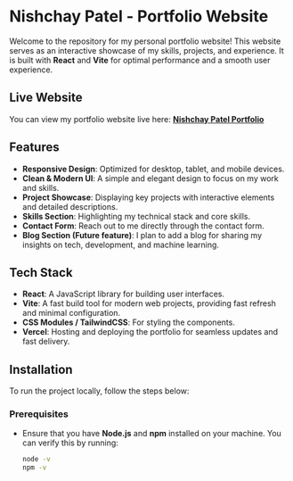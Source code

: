 # Nishchay Patel - Portfolio Website

Welcome to the repository for my personal portfolio website! This website serves as an interactive showcase of my skills, projects, and experience. It is built with **React** and **Vite** for optimal performance and a smooth user experience.

## Live Website

You can view my portfolio website live here: [**Nishchay Patel Portfolio**](https://patelnishchay.vercel.app/)

## Features

- **Responsive Design**: Optimized for desktop, tablet, and mobile devices.
- **Clean & Modern UI**: A simple and elegant design to focus on my work and skills.
- **Project Showcase**: Displaying key projects with interactive elements and detailed descriptions.
- **Skills Section**: Highlighting my technical stack and core skills.
- **Contact Form**: Reach out to me directly through the contact form.
- **Blog Section (Future feature)**: I plan to add a blog for sharing my insights on tech, development, and machine learning.

## Tech Stack

- **React**: A JavaScript library for building user interfaces.
- **Vite**: A fast build tool for modern web projects, providing fast refresh and minimal configuration.
- **CSS Modules / TailwindCSS**: For styling the components.
- **Vercel**: Hosting and deploying the portfolio for seamless updates and fast delivery.

## Installation

To run the project locally, follow the steps below:

### Prerequisites

- Ensure that you have **Node.js** and **npm** installed on your machine. You can verify this by running:

  ```bash
  node -v
  npm -v
